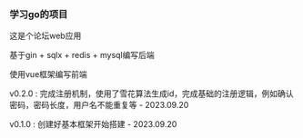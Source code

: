 ### 学习go的项目

这是个论坛web应用

基于gin + sqlx + redis + mysql编写后端

使用vue框架编写前端

v0.2.0 : 完成注册机制，使用了雪花算法生成id，完成基础的注册逻辑，例如确认密码，密码长度，用户名不能重复等 - 2023.09.20

v0.1.0 : 创建好基本框架开始搭建 - 2023.09.20
